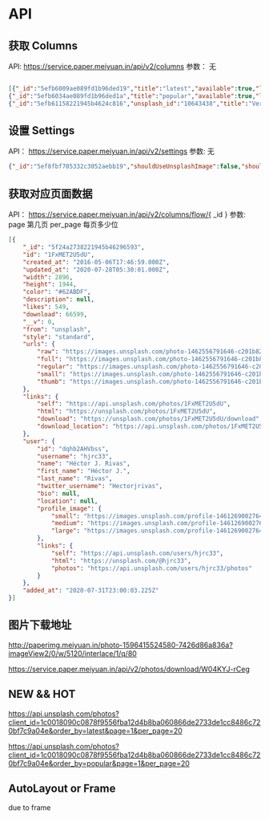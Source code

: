 #  API

## 获取 Columns

API:     https://service.paper.meiyuan.in/api/v2/columns
参数： 无

```json

[{"_id":"5efb6009ae089fd1b96ded19","title":"latest","available":true,"langs":{"en":"latest","zh-Hans-CN":"最新","zh-Hant":"最新"}},
{"_id":"5efb6034ae089fd1b96ded1a","title":"popular","available":true,"langs":{"en":"popular","zh-Hans-CN":"最热","zh-Hant":"最熱"}},
{"_id":"5efb61158221945b4624c816","unsplash_id":"10643438","title":"Vertical","__v":989,"available":true,"langs":{"en":"vertical","zh-Hans-CN":"竖屏","zh-Hant":"竖屏"}}]

```

## 设置 Settings

API： https://service.paper.meiyuan.in/api/v2/settings
参数:  无

```json
{"_id":"5ef8fbf705332c3052aebb19","shouldUseUnsplashImage":false,"shouldUseUnsplashApi":false,"shouldUseUnsplashThumb":false,"shouldUploadStats":true,"__v":0}
```

## 获取对应页面数据

API：  https://service.paper.meiyuan.in/api/v2/columns/flow/{ _id }
参数:  
    page 第几页
    per_page 每页多少位
    
```json
[{
    "_id": "5f24a2738221945b46296593",
    "id": "1FxMET2U5dU",
    "created_at": "2016-05-06T17:46:59.000Z",
    "updated_at": "2020-07-28T05:30:01.000Z",
    "width": 2896,
    "height": 1944,
    "color": "#62ABDF",
    "description": null,
    "likes": 549,
    "download": 66599,
    "__v": 0,
    "from": "unsplash",
    "style": "standard",
    "urls": {
        "raw": "https://images.unsplash.com/photo-1462556791646-c201b8241a94",
        "full": "https://images.unsplash.com/photo-1462556791646-c201b8241a94?ixlib=rb-1.2.1&q=85&fm=jpg&crop=entropy&cs=srgb&ixid=eyJhcHBfaWQiOjEyODYxfQ",
        "regular": "https://images.unsplash.com/photo-1462556791646-c201b8241a94?ixlib=rb-1.2.1&q=80&fm=jpg&crop=entropy&cs=tinysrgb&w=1080&fit=max&ixid=eyJhcHBfaWQiOjEyODYxfQ",
        "small": "https://images.unsplash.com/photo-1462556791646-c201b8241a94?ixlib=rb-1.2.1&q=80&fm=jpg&crop=entropy&cs=tinysrgb&w=400&fit=max&ixid=eyJhcHBfaWQiOjEyODYxfQ",
        "thumb": "https://images.unsplash.com/photo-1462556791646-c201b8241a94?ixlib=rb-1.2.1&q=80&fm=jpg&crop=entropy&cs=tinysrgb&w=200&fit=max&ixid=eyJhcHBfaWQiOjEyODYxfQ"
    },
    "links": {
        "self": "https://api.unsplash.com/photos/1FxMET2U5dU",
        "html": "https://unsplash.com/photos/1FxMET2U5dU",
        "download": "https://unsplash.com/photos/1FxMET2U5dU/download",
        "download_location": "https://api.unsplash.com/photos/1FxMET2U5dU/download"
    },
    "user": {
        "id": "dqhb2AHVbss",
        "username": "hjrc33",
        "name": "Héctor J. Rivas",
        "first_name": "Héctor J.",
        "last_name": "Rivas",
        "twitter_username": "Hectorjrivas",
        "bio": null,
        "location": null,
        "profile_image": {
            "small": "https://images.unsplash.com/profile-1461269002764-3aaf5a1a7657?ixlib=rb-1.2.1&q=80&fm=jpg&crop=faces&cs=tinysrgb&fit=crop&h=32&w=32",
            "medium": "https://images.unsplash.com/profile-1461269002764-3aaf5a1a7657?ixlib=rb-1.2.1&q=80&fm=jpg&crop=faces&cs=tinysrgb&fit=crop&h=64&w=64",
            "large": "https://images.unsplash.com/profile-1461269002764-3aaf5a1a7657?ixlib=rb-1.2.1&q=80&fm=jpg&crop=faces&cs=tinysrgb&fit=crop&h=128&w=128"
        },
        "links": {
            "self": "https://api.unsplash.com/users/hjrc33",
            "html": "https://unsplash.com/@hjrc33",
            "photos": "https://api.unsplash.com/users/hjrc33/photos"
        }
    },
    "added_at": "2020-07-31T23:00:03.225Z"
}]

```

## 图片下载地址

http://paperimg.meiyuan.in/photo-1596415524580-7426d86a836a?imageView2/0/w/5120/interlace/1/q/80

https://service.paper.meiyuan.in/api/v2/photos/download/W04KYJ-rCeg


## NEW && HOT

https://api.unsplash.com/photos?client_id=1c0018090c0878f9556fba12d4b8ba060866de2733de1cc8486c720bf7c9a04e&order_by=latest&page=1&per_page=20

https://api.unsplash.com/photos?client_id=1c0018090c0878f9556fba12d4b8ba060866de2733de1cc8486c720bf7c9a04e&order_by=popular&page=1&per_page=20



## AutoLayout or  Frame

due to frame 

